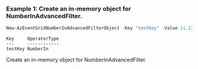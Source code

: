 ### Example 1: Create an in-memory object for NumberInAdvancedFilter.
```powershell
New-AzEventGridNumberInAdvancedFilterObject -Key "testKey" -Value 11.22,22.33
```

```output
Key     OperatorType
---     ------------
testKey NumberIn
```

Create an in-memory object for NumberInAdvancedFilter.